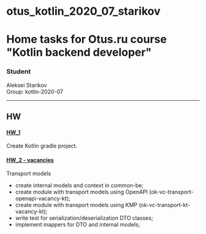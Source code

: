 # otus_kotlin_2020_07_starikov  
# Home tasks for Otus.ru course "Kotlin backend developer"


### Student
Aleksei Starikov  
Group: kotlin-2020-07

----------------------------------------------------------

## HW

#### [HW_1](https://github.com/axreldable/otus_kotlin_2020_07_starikov/tree/master/hw_1)
Create Kotlin gradle project.

#### [HW_2 - vacancies](https://github.com/axreldable/otus_kotlin_2020_07_starikov/tree/master/vacancies)
Transport models

- create internal models and context in common-be;
- create module with transport models using OpenAPI (ok-vc-transport-openapi-vacancy-kt);
- create module with transport models using KMP (ok-vc-transport-kt-vacancy-kt);
- write test for serialization/deserialization DTO classes;
- implement mappers for DTO and internal models;
